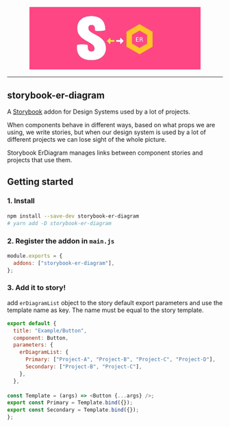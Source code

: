 <div align="center">
  <img src="./assets/logo.jpg" width="400" alt="storybook-er-diagram">
  <br/>
</div>

<hr/>

## storybook-er-diagram

A [Storybook](https://github.com/storybooks/storybook) addon for Design Systems used by a lot of projects.

When components behave in different ways, based on what props we are using, we write stories,
but when our design system is used by a lot of different projects we can lose sight of the whole picture.

Storybook ErDiagram manages links between component stories and projects that use them.

## Getting started

### 1. Install

```sh
npm install --save-dev storybook-er-diagram
# yarn add -D storybook-er-diagram
```

### 2. Register the addon in `main.js`

```js
module.exports = {
  addons: ["storybook-er-diagram"],
};
```

### 3. Add it to story!

add `erDiagramList` object to the story default export parameters and use the template name as key.
The name must be equal to the story template.

```js
export default {
  title: "Example/Button",
  component: Button,
  parameters: {
    erDiagramList: {
      Primary: ["Project-A", "Project-B", "Project-C", "Project-D"],
      Secondary: ["Project-B", "Project-C"],
    },
  },

const Template = (args) => <Button {...args} />;
export const Primary = Template.bind({});
export const Secondary = Template.bind({});
};
```
